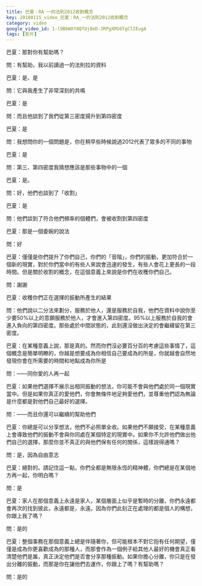 ```yaml
---
title: 巴夏：RA 一的法則2012收割概念
key: 20180115_video_巴夏：RA_一的法則2012收割概念
category: video
google_video_id: 1-l9BbWXY8QfUj8eD-3RPgXMS6TgClIEugA
tags: [影片]
---
```


巴夏：那對你有幫助嗎？

問：有幫助，我以前讀過一的法則拉的資料

巴夏：是、是

問：它與我產生了非常深刻的共鳴

巴夏：是

問：而且他談到了我們從第三密度揚升到第四密度

巴夏：是

問：我想問你的一個問題是，你在稍早些時候說過2012代表了眾多的不同的事物

巴夏：是

問：第三、第四密度我猜想應該是那些事物中的一個

巴夏：是。

問：好，他們也談到了「收割」

巴夏：是

問：他們談到了符合他們頻率的個體們，會被收割到第四密度

巴夏：那是一個委婉的說法

問：好

巴夏：僅僅是你們提升了你們自己，你們的「音階」，你們的振動，更加符合於一個新的現實，對於你們當中的有些人來說會迅速的發生，有些人會花上更長的一段時間。但是關於收割的概念，在這個意義上來說是你們在收穫你們自己。

問：謝謝

巴夏：收穫你們正在選擇的振動所產生的結果

問：他們說以二分法來劃分，服務於他人，還是服務於自我，他們在資料中說你至少要50%以上的意願服務於他人，才會進入第四密度。95%以上服務於自我的會進入負向的第四密度。那些處於中間狀態的，此刻還沒做出決定的會繼續留在第三密度。

巴夏：在某種意義上說，那是真的。然而你們沒必要百分百的考慮這些事情了，這個概念是簡單明瞭的，你越是想要成為你相信自己要成為的所是，你就越會自然地發現你會在所需要的時間和地點成為你所是

問：——同你愛的人再一起

巴夏：如果他們選擇不展示出相同振動的想法，你可能不會與他們處於同一個現實當中。但是如果你真正的愛他們，你會無條件地足夠愛他們，並尊重他們認為無論是什麼都是對他們自己最好的選擇。

問：——而且你還可以繼續的幫助他們

巴夏：你總是可以分享想法，他們不必照單全收。如果他們不願接受，在某種意義上會導致他們的振動不會與你同處在某個特定的現實中。如果你不允許他們做出他們自己的選擇，那麼你並不真正的與他們保有任何的關係，這樣說得通嗎？

問：是，因為自由意志

巴夏：絕對的。請記住這一點，你們全都是無限永恆的精神體，你們總是在某個地方再一起，你明白嗎？

問：是

巴夏：家人在那個意義上永遠是家人，某個層面上似乎是暫時的分離，你們永遠都會再次的找到彼此，永遠都是，永遠。因為你們此刻正在處理的都是個人的構想，你跟上我了嗎？

問：是的

巴夏：整個事務在那個意義上總是伴隨著你，但可能根本不對它抱有任何期望，僅僅是成為你更喜歡成為的那種人，而那會作為一個例子給其他人最好的機會真正看清楚他們是誰，真正決定他們是否會分享那種振動。如果你擔心分離，你只是在發出分離的振動，而那是你在讓他們去運作，你跟上了嗎？有幫助嗎？

問：是的
